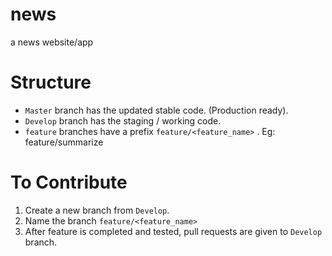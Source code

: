 # news
a news website/app 

# Structure

* `Master` branch has the updated stable code. (Production ready).
* `Develop` branch has the staging / working code.
* `feature` branches have a prefix `feature/<feature_name>` . Eg: feature/summarize

# To Contribute

1. Create a new branch from `Develop`.
2. Name the branch `feature/<feature_name>`
3. After feature is completed and tested, pull requests are given to `Develop` branch.
